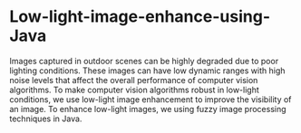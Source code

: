 # Low-light-image-enhance-using-Java
Images captured in outdoor scenes can be highly degraded due to poor lighting conditions. These images can have low dynamic ranges with high noise levels that affect the overall performance of computer vision algorithms. To make computer vision algorithms robust in low-light conditions, we use low-light image enhancement to improve the visibility of an image. To enhance low-light images, we using fuzzy image processing techniques in Java.
